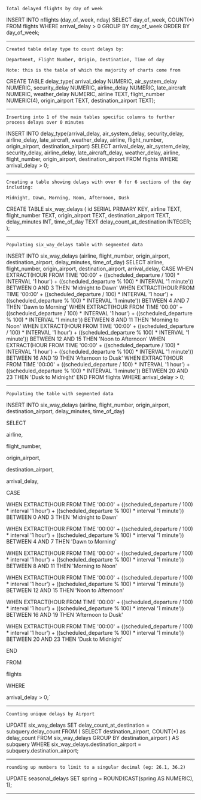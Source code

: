 `Total delayed flights by day of week`

INSERT INTO nflights (day_of_week, nday)
SELECT day_of_week, COUNT(*)
FROM flights
WHERE arrival_delay > 0
GROUP BY day_of_week
ORDER BY day_of_week;


---

`Created table delay type to count delays by:`

`Department, Flight Number, Origin, Destination, Time of day`


`Note: this is the table of which the majority of charts come from`

CREATE TABLE delay_type(
arrival_delay NUMERIC,
air_system_delay NUMERIC,
security_delay NUMERIC,
airline_delay NUMERIC,
late_aircraft NUMERIC,
weather_delay NUMERIC,
airline TEXT,
flight_number NUMERIC(4),
origin_airport TEXT,
destination_airport TEXT);

----

`Inserting into 1 of the main tables specific columns to further process delays over 0 minutes`

INSERT INTO delay_type(arrival_delay, air_system_delay, security_delay, airline_delay, late_aircraft, weather_delay, airline, flight_number, origin_airport, destination_airport)
SELECT arrival_delay, air_system_delay, security_delay, airline_delay, late_aircraft_delay, weather_delay, airline, flight_number, origin_airport, destination_airport
FROM flights
WHERE arrival_delay > 0;


---

`Creating a table showing delays with over 0 for 6 sections of the day including:`

`Midnight, Dawn, Morning, Noon, Afternoon, Dusk`


CREATE TABLE six_way_delays (
    id SERIAL PRIMARY KEY,
    airline TEXT,
    flight_number TEXT,
    origin_airport TEXT,
    destination_airport TEXT,
    delay_minutes INT,
    time_of_day TEXT
    delay_count_at_destination INTEGER;
);

---

`Populating six_way_delays table with segmented data`

INSERT INTO six_way_delays (airline, flight_number, origin_airport, destination_airport, delay_minutes, time_of_day)
SELECT
    airline,
    flight_number,
    origin_airport,
    destination_airport,
    arrival_delay,
    CASE
        WHEN EXTRACT(HOUR FROM TIME '00:00' + ((scheduled_departure / 100) * INTERVAL '1 hour') + ((scheduled_departure % 100) * INTERVAL '1 minute')) BETWEEN 0 AND 3 THEN 'Midnight to Dawn'
        WHEN EXTRACT(HOUR FROM TIME '00:00' + ((scheduled_departure / 100) * INTERVAL '1 hour') + ((scheduled_departure % 100) * INTERVAL '1 minute')) BETWEEN 4 AND 7 THEN 'Dawn to Morning'
        WHEN EXTRACT(HOUR FROM TIME '00:00' + ((scheduled_departure / 100) * INTERVAL '1 hour') + ((scheduled_departure % 100) * INTERVAL '1 minute')) BETWEEN 8 AND 11 THEN 'Morning to Noon'
        WHEN EXTRACT(HOUR FROM TIME '00:00' + ((scheduled_departure / 100) * INTERVAL '1 hour') + ((scheduled_departure % 100) * INTERVAL '1 minute')) BETWEEN 12 AND 15 THEN 'Noon to Afternoon'
        WHEN EXTRACT(HOUR FROM TIME '00:00' + ((scheduled_departure / 100) * INTERVAL '1 hour') + ((scheduled_departure % 100) * INTERVAL '1 minute')) BETWEEN 16 AND 19 THEN 'Afternoon to Dusk'
        WHEN EXTRACT(HOUR FROM TIME '00:00' + ((scheduled_departure / 100) * INTERVAL '1 hour') + ((scheduled_departure % 100) * INTERVAL '1 minute')) BETWEEN 20 AND 23 THEN 'Dusk to Midnight'
    END
FROM
    flights
WHERE
    arrival_delay > 0;


----

`Populating the table with segmented data`

INSERT INTO six_way_delays (airline, flight_number, origin_airport, destination_airport, delay_minutes, time_of_day)

SELECT

airline,

flight_number,

origin_airport,

destination_airport,

arrival_delay,

CASE

WHEN EXTRACT(HOUR FROM TIME '00:00' + ((scheduled_departure / 100) * interval '1 hour') + ((scheduled_departure % 100) * interval '1 minute')) BETWEEN 0 AND 3 THEN 'Midnight to Dawn'

WHEN EXTRACT(HOUR FROM TIME '00:00' + ((scheduled_departure / 100) * interval '1 hour') + ((scheduled_departure % 100) * interval '1 minute')) BETWEEN 4 AND 7 THEN 'Dawn to Morning'

WHEN EXTRACT(HOUR FROM TIME '00:00' + ((scheduled_departure / 100) * interval '1 hour') + ((scheduled_departure % 100) * interval '1 minute')) BETWEEN 8 AND 11 THEN 'Morning to Noon'

WHEN EXTRACT(HOUR FROM TIME '00:00' + ((scheduled_departure / 100) * interval '1 hour') + ((scheduled_departure % 100) * interval '1 minute')) BETWEEN 12 AND 15 THEN 'Noon to Afternoon'

WHEN EXTRACT(HOUR FROM TIME '00:00' + ((scheduled_departure / 100) * interval '1 hour') + ((scheduled_departure % 100) * interval '1 minute')) BETWEEN 16 AND 19 THEN 'Afternoon to Dusk'

WHEN EXTRACT(HOUR FROM TIME '00:00' + ((scheduled_departure / 100) * interval '1 hour') + ((scheduled_departure % 100) * interval '1 minute')) BETWEEN 20 AND 23 THEN 'Dusk to Midnight'

END

FROM

flights

WHERE

arrival_delay > 0;`

----

`Counting unique delays by Airport`

UPDATE six_way_delays
SET delay_count_at_destination = subquery.delay_count
FROM (
    SELECT destination_airport, COUNT(*) as delay_count
    FROM six_way_delays
    GROUP BY destination_airport
) AS subquery
WHERE six_way_delays.destination_airport = subquery.destination_airport;

---

`rounding up numbers to limit to a singular decimal (eg: 26.1, 36.2)`

UPDATE seasonal_delays
SET spring = ROUND(CAST(spring AS NUMERIC), 1);

----
